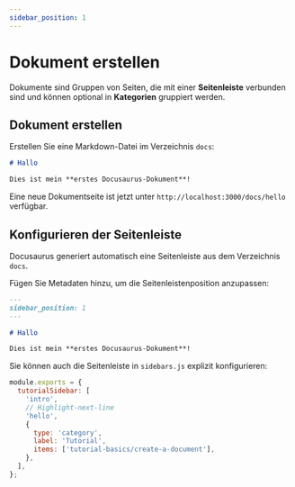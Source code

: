 ```yaml
---
sidebar_position: 1
---
```


# Dokument erstellen

Dokumente sind Gruppen von Seiten, die mit einer **Seitenleiste** verbunden sind und können optional in **Kategorien** gruppiert werden.

## Dokument erstellen

Erstellen Sie eine Markdown-Datei im Verzeichnis `docs`:

```md title="docs/hello.md"
# Hallo

Dies ist mein **erstes Docusaurus-Dokument**!
```

Eine neue Dokumentseite ist jetzt unter `http://localhost:3000/docs/hello` verfügbar.

## Konfigurieren der Seitenleiste

Docusaurus generiert automatisch eine Seitenleiste aus dem Verzeichnis `docs`.

Fügen Sie Metadaten hinzu, um die Seitenleistenposition anzupassen:

```md title="docs/hello.md" {1-4}
---
sidebar_position: 1
---

# Hallo

Dies ist mein **erstes Docusaurus-Dokument**!
```

Sie können auch die Seitenleiste in `sidebars.js` explizit konfigurieren:

```js title="sidebars.js"
module.exports = {
  tutorialSidebar: [
    'intro',
    // Highlight-next-line
    'hello',
    {
      type: 'category',
      label: 'Tutorial',
      items: ['tutorial-basics/create-a-document'],
    },
  ],
};
```